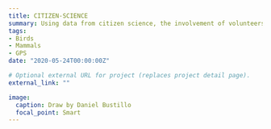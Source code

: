 ```yaml
---
title: CITIZEN-SCIENCE 
summary: Using data from citizen science, the involvement of volunteers in data collection, to understand ecological processes occurring at broad geographic scales and over long time periods.    
tags:
- Birds
- Mammals
- GPS
date: "2020-05-24T00:00:00Z"

# Optional external URL for project (replaces project detail page).
external_link: ""

image:
  caption: Draw by Daniel Bustillo
  focal_point: Smart
---
```

